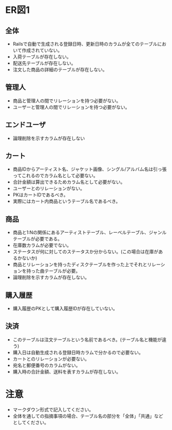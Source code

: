 # ER図1
## 全体
- Railsで自動で生成される登録日時、更新日時のカラムが全てのテーブルにおいて作成されていない。
- 入荷テーブルが存在しない。
- 配送先テーブルが存在しない。
- 注文した商品の詳細のテーブルが存在しない。

## 管理人
- 商品と管理人の間でリレーションを持つ必要がない。
- ユーザーと管理人の間でリレーションを持つ必要がない。

## エンドユーザ
- 論理削除を示すカラムが存在しない

## カート
- 商品IDからアーティスト名、ジャケット画像、シングル/アルバム名は引っ張ってこれるのでカラム名として必要ない。
- 合計金額は算出できるためカラム名として必要がない。
- ユーザーとのリレーションがない。
- PKはカートIDであるべき。
- 実際にはカート内商品というテーブル名であるべき。

## 商品
- 商品と1:Nの関係にあるアーティストテーブル、レーベルテーブル、ジャンルテーブルが必要である。
- 在庫数カラムが必要でない。
- ステータスが何に対してのステータスか分からない。(この場合は在庫があるかないか)
- 商品とリレーションを持ったディスクテーブルを作った上でそれとリレーションを持った曲テーブルが必要。
- 論理削除を示すカラムが存在しない。

## 購入履歴
- 購入履歴のPKとして購入履歴IDが存在していない。

## 決済
- このテーブルは注文テーブルという名前であるべき。(テーブル名と機能が違う)
- 購入日は自動生成される登録日時カラムで分かるので必要ない。
- カートとのリレーションが必要ない。
- 宛名と郵便番号のカラムがない。
- 購入時の合計金額、送料を表すカラムが存在しない。


# 注意
* マークダウン形式で記入してください。
* 全体を通しての指摘事項の場合、テーブル名の部分を「全体」「共通」などとしてください。
